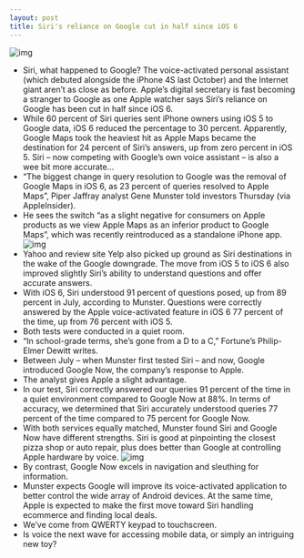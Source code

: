 ```yaml
---
layout: post
title: Siri's reliance on Google cut in half since iOS 6
---
```

![img](http://media.idownloadblog.com/wp-content/uploads/2012/05/john-malko-siri.jpg)
* Siri, what happened to Google? The voice-activated personal assistant (which debuted alongside the iPhone 4S last October) and the Internet giant aren’t as close as before. Apple’s digital secretary is fast becoming a stranger to Google as one Apple watcher says Siri’s reliance on Google has been cut in half since iOS 6.
* While 60 percent of Siri queries sent iPhone owners using iOS 5 to Google data, iOS 6 reduced the percentage to 30 percent. Apparently, Google Maps took the heaviest hit as Apple Maps became the destination for 24 percent of Siri’s answers, up from zero percent in iOS 5. Siri – now competing with Google’s own voice assistant – is also a wee bit more accurate…
* “The biggest change in query resolution to Google was the removal of Google Maps in iOS 6, as 23 percent of queries resolved to Apple Maps”, Piper Jaffray analyst Gene Munster told investors Thursday (via AppleInsider).
* He sees the switch “as a slight negative for consumers on Apple products as we view Apple Maps as an inferior product to Google Maps”, which was recently reintroduced as a standalone iPhone app.
![img](http://media.idownloadblog.com/wp-content/uploads/2012/12/siri_chart.png)
* Yahoo and review site Yelp also picked up ground as Siri destinations in the wake of the Google downgrade. The move from iOS 5 to iOS 6 also improved slightly Siri’s ability to understand questions and offer accurate answers.
* With iOS 6, Siri understood 91 percent of questions posed, up from 89 percent in July, according to Munster. Questions were correctly answered by the Apple voice-activated feature in iOS 6 77 percent of the time, up from 76 percent with iOS 5.
* Both tests were conducted in a quiet room.
* “In school-grade terms, she’s gone from a D to a C,” Fortune’s Philip-Elmer Dewitt writes.
* Between July – when Munster first tested Siri – and now, Google introduced Google Now, the company’s response to Apple.
* The analyst gives Apple a slight advantage.
* In our test, Siri correctly answered our queries 91 percent of the time in a quiet environment compared to Google Now at 88%. In terms of accuracy, we determined that Siri accurately understood queries 77 percent of the time compared to 75 percent for Google Now.
* With both services equally matched, Munster found Siri and Google Now have different strengths. Siri is good at pinpointing the closest pizza shop or auto repair, plus does better than Google at controlling Apple hardware by voice.
![img](http://media.idownloadblog.com/wp-content/uploads/2012/06/iOS-6-Siri-Restaurants.jpg)
* By contrast, Google Now excels in navigation and sleuthing for information.
* Munster expects Google will improve its voice-activated application to better control the wide array of Android devices. At the same time, Apple is expected to make the first move toward Siri handling ecommerce and finding local deals.
* We’ve come from QWERTY keypad to touchscreen.
* Is voice the next wave for accessing mobile data, or simply an intriguing new toy?

